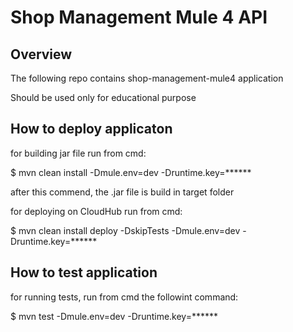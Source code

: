 # Shop Management Mule 4 API

## Overview

The following repo contains shop-management-mule4 application

Should be used only for educational purpose

## How to deploy applicaton

for building jar file run from cmd:

$ mvn clean install -Dmule.env=dev -Druntime.key=******

after this commend, the .jar file is build in target folder

for deploying on CloudHub run from cmd:

$ mvn clean install deploy -DskipTests -Dmule.env=dev -Druntime.key=******

## How to test application

for running tests, run from cmd the followint command:

$ mvn test -Dmule.env=dev -Druntime.key=******
 